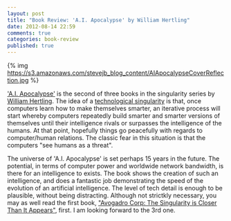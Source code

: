 ```yaml
---
layout: post
title: "Book Review: 'A.I. Apocalypse' by William Hertling"
date: 2012-08-14 22:59
comments: true
categories: book-review
published: true
---
```


{% img https://s3.amazonaws.com/stevejb_blog_content/AIApocalypseCoverReflection.jpg %}

['A.I. Apocalypse'](http://www.amazon.com/gp/product/B007FZVI2M/ref=as_li_ss_tl?ie=UTF8&tag=liquididea-20&linkCode=as2&camp=1789&creative=390957&creativeASIN=B007FZVI2M) is the second of three books in the singularity series by [William Hertling](http://www.williamhertling.com/). The idea of a [technological singularity](http://en.wikipedia.org/wiki/Technological_singularity) is that, once computers learn how to make themselves smarter, an iterative process will start whereby computers repeatedly build smarter and smarter versions of themselves until their intelligence rivals or surpasses the intelligence of the humans. At that point, hopefully things go peacefully with regards to computer/human relations. The classic fear in this situation is that the computers "see humans as a threat".

The universe of 'A.I. Apocalypse' is set perhaps 15 years in the future. The potential, in terms of computer power and worldwide network bandwidth, is there for an intelligence to exists. The book shows the creation of such an intelligence, and does a fantastic job demonstrating the speed of the evolution of an artificial intelligence. The level of tech detail is enough to be plausible, without being distracting. Although not strictkly necessary, you may as well read the first book, ["Avogadro Corp: The Singularity is Closer Than It Appears"](http://www.amazon.com/gp/product/B006ACIMQQ/ref=as_li_ss_tl?ie=UTF8&tag=liquididea-20&linkCode=as2&camp=217145&creative=399373&creativeASIN=B006ACIMQQ), first. I am looking forward to the 3rd one.


